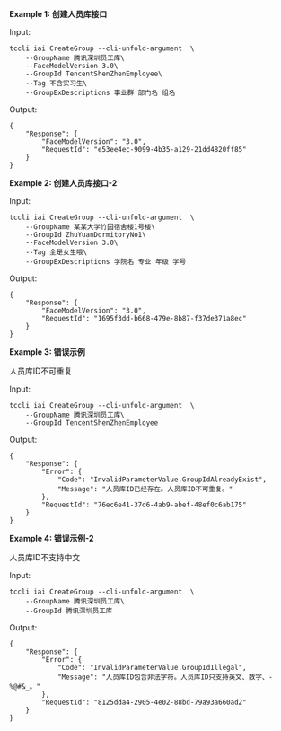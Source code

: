**Example 1: 创建人员库接口**



Input: 

```
tccli iai CreateGroup --cli-unfold-argument  \
    --GroupName 腾讯深圳员工库\
    --FaceModelVersion 3.0\
    --GroupId TencentShenZhenEmployee\
    --Tag 不含实习生\
    --GroupExDescriptions 事业群 部门名 组名
```

Output: 
```
{
    "Response": {
        "FaceModelVersion": "3.0",
        "RequestId": "e53ee4ec-9099-4b35-a129-21dd4820ff85"
    }
}
```

**Example 2: 创建人员库接口-2**



Input: 

```
tccli iai CreateGroup --cli-unfold-argument  \
    --GroupName 某某大学竹园宿舍楼1号楼\
    --GroupId ZhuYuanDormitoryNo1\
    --FaceModelVersion 3.0\
    --Tag 全是女生哦\
    --GroupExDescriptions 学院名 专业 年级 学号
```

Output: 
```
{
    "Response": {
        "FaceModelVersion": "3.0",
        "RequestId": "1695f3dd-b668-479e-8b87-f37de371a8ec"
    }
}
```

**Example 3: 错误示例**

人员库ID不可重复

Input: 

```
tccli iai CreateGroup --cli-unfold-argument  \
    --GroupName 腾讯深圳员工库\
    --GroupId TencentShenZhenEmployee
```

Output: 
```
{
    "Response": {
        "Error": {
            "Code": "InvalidParameterValue.GroupIdAlreadyExist",
            "Message": "人员库ID已经存在。人员库ID不可重复。"
        },
        "RequestId": "76ec6e41-37d6-4ab9-abef-48ef0c6ab175"
    }
}
```

**Example 4: 错误示例-2**

人员库ID不支持中文

Input: 

```
tccli iai CreateGroup --cli-unfold-argument  \
    --GroupName 腾讯深圳员工库\
    --GroupId 腾讯深圳员工库
```

Output: 
```
{
    "Response": {
        "Error": {
            "Code": "InvalidParameterValue.GroupIdIllegal",
            "Message": "人员库ID包含非法字符。人员库ID只支持英文、数字、-%@#&_。"
        },
        "RequestId": "8125dda4-2905-4e02-88bd-79a93a660ad2"
    }
}
```

